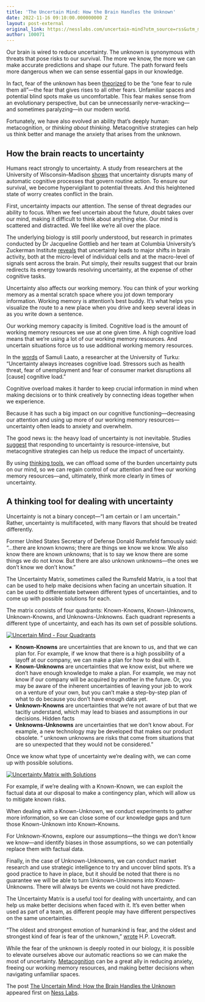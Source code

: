 ```yaml
---
title: 'The Uncertain Mind: How the Brain Handles the Unknown'
date: 2022-11-16 09:10:00.000000000 Z
layout: post-external
original_link: https://nesslabs.com/uncertain-mind?utm_source=rss&utm_medium=rss&utm_campaign=uncertain-mind
author: 100071
---
```


Our brain is wired to reduce uncertainty. The unknown is synonymous with threats that pose risks to our survival. The more we know, the more we can make accurate predictions and shape our future. The path forward feels more dangerous when we can sense essential gaps in our knowledge.

In fact, fear of the unknown has been [theorized](https://www.sciencedirect.com/science/article/pii/S0887618516300469#bib0770) to be the “one fear to rule them all”—the fear that gives rises to all other fears. Unfamiliar spaces and potential blind spots make us uncomfortable. This fear makes sense from an evolutionary perspective, but can be unnecessarily nerve-wracking—and sometimes paralyzing—in our modern world.

Fortunately, we have also evolved an ability that’s deeply human: metacognition, or _thinking about thinking_. Metacognitive strategies can help us think better and manage the anxiety that arises from the unknown.

## How the brain reacts to uncertainty

Humans react strongly to uncertainty. A study from researchers at the University of Wisconsin–Madison [shows](https://www.ncbi.nlm.nih.gov/pmc/articles/PMC4276319/) that uncertainty disrupts many of automatic cognitive processes that govern routine action. To ensure our survival, we become hypervigilant to potential threats. And this heightened state of worry creates conflict in the brain.

First, uncertainty impacts our attention. The sense of threat degrades our ability to focus. When we feel uncertain about the future, doubt takes over our mind, making it difficult to think about anything else. Our mind is scattered and distracted. We feel like we’re all over the place.

The underlying biology is still poorly understood, but research in primates conducted by Dr Jacqueline Gottlieb and her team at Columbia University’s Zuckerman Institute [reveals](https://www.nature.com/articles/s42003-020-01320-6) that uncertainty leads to major shifts in brain activity, both at the micro-level of individual cells and at the macro-level of signals sent across the brain. Put simply, their results suggest that our brain redirects its energy towards resolving uncertainty, at the expense of other cognitive tasks.

Uncertainty also affects our working memory. You can think of your working memory as a mental scratch space where you jot down temporary information. Working memory is attention’s best buddy. It’s what helps you visualize the route to a new place when you drive and keep several ideas in as you write down a sentence.

Our working memory capacity is limited. Cognitive load is the amount of working memory resources we use at one given time. A high cognitive load means that we’re using a lot of our working memory resources. And uncertain situations force us to use additional working memory resources.

In the [words](https://www.bbc.com/worklife/article/20201103-cognitive-load-theory-explaining-our-fight-for-focus) of Samuli Laato, a researcher at the University of Turku: “Uncertainty always increases cognitive load. Stressors such as health threat, fear of unemployment and fear of consumer market disruptions all [cause] cognitive load.”

Cognitive overload makes it harder to keep crucial information in mind when making decisions or to think creatively by connecting ideas together when we experience.

Because it has such a big impact on our cognitive functioning—decreasing our attention and using up more of our working memory resources—uncertainty often leads to anxiety and overwhelm.

The good news is: the heavy load of uncertainty is not inevitable. Studies [suggest](https://link.springer.com/article/10.3758/s13421-015-0527-1) that responding to uncertainty is resource-intensive, but metacognitive strategies can help us reduce the impact of uncertainty.

By using [thinking tools](https://toolbox.nesslabs.com/), we can offload some of the burden uncertainty puts on our mind, so we can regain control of our attention and free our working memory resources—and, ultimately, think more clearly in times of uncertainty.

## A thinking tool for dealing with uncertainty

Uncertainty is not a binary concept—“I am certain or I am uncertain.” Rather, uncertainty is multifaceted, with many flavors that should be treated differently.

Former United States Secretary of Defense Donald Rumsfeld famously said: “…there are known knowns; there are things we know we know. We also know there are known unknowns; that is to say we know there are some things we do not know. But there are also unknown unknowns—the ones we don’t know we don’t know.”

The Uncertainty Matrix, sometimes called the Rumsfeld Matrix, is a tool that can be used to help make decisions when facing an uncertain situation. It can be used to differentiate between different types of uncertainties, and to come up with possible solutions for each.

The matrix consists of four quadrants: Known-Knowns, Known-Unknowns, Unknown-Knowns, and Unknowns-Unknowns. Each quadrant represents a different type of uncertainty, and each has its own set of possible solutions.

[![Uncertain Mind - Four Quadrants](https://nesslabs.com/wp-content/uploads/2022/11/uncertain-mind-banner-updated-1024x576.png)](https://nesslabs.com/wp-content/uploads/2022/11/uncertain-mind-banner-updated.png)

- **Known-Knowns** are uncertainties that are known to us, and that we can plan for. For example, if we know that there is a high possibility of a layoff at our company, we can make a plan for how to deal with it.
- **Known-Unknowns** are uncertainties that we know exist, but where we don’t have enough knowledge to make a plan. For example, we may not know if our company will be acquired by another in the future. Or, you may be aware of the inherent uncertainties of leaving your job to work on a venture of your own, but you can’t make a step-by-step plan of what to do because you don’t have enough data yet.
- **Unknown-Knowns** are uncertainties that we’re not aware of but that we tacitly understand, which may lead to biases and assumptions in our decisions. Hidden facts
- **Unknowns-Unknowns** are uncertainties that we don’t know about. For example, a new technology may be developed that makes our product obsolete. “ unknown unknowns are risks that come from situations that are so unexpected that they would not be considered.”

Once we know what type of uncertainty we’re dealing with, we can come up with possible solutions.

[![Uncertainty Matrix with Solutions](https://nesslabs.com/wp-content/uploads/2022/11/uncertainty-matrix-with-strategies-1024x576.png)](https://nesslabs.com/wp-content/uploads/2022/11/uncertainty-matrix-with-strategies.png)

For example, if we’re dealing with a Known-Known, we can exploit the factual data at our disposal to make a contingency plan, which will allow us to mitigate known risks.

When dealing with a Known-Unknown, we conduct experiments to gather more information, so we can close some of our knowledge gaps and turn those Known-Unknown into Known–Knowns.

For Unknown-Knowns, explore our assumptions—the things we don’t know we know—and identify biases in those assumptions, so we can potentially replace them with factual data.

Finally, in the case of Unknown-Unknowns, we can conduct market research and use strategic intelligence to try and uncover blind spots. It’s a good practice to have in place, but it should be noted that there is no guarantee we will be able to turn Unknown-Unknowns into Known-Unknowns. There will always be events we could not have predicted.

The Uncertainty Matrix is a useful tool for dealing with uncertainty, and can help us make better decisions when faced with it. It’s even better when used as part of a team, as different people may have different perspectives on the same uncertainties.

“The oldest and strongest emotion of humankind is fear, and the oldest and strongest kind of fear is fear of the unknown,” [wrote](https://www.oxfordreference.com/view/10.1093/acref/9780191826719.001.0001/q-oro-ed4-00018552) H.P. Lovecraft.

While the fear of the unknown is deeply rooted in our biology, it is possible to elevate ourselves above our automatic reactions so we can make the most of uncertainty. [Metacognition](https://nesslabs.com/metacognition) can be a great ally in reducing anxiety, freeing our working memory resources, and making better decisions when navigating unfamiliar spaces.

The post [The Uncertain Mind: How the Brain Handles the Unknown](https://nesslabs.com/uncertain-mind) appeared first on [Ness Labs](https://nesslabs.com).

